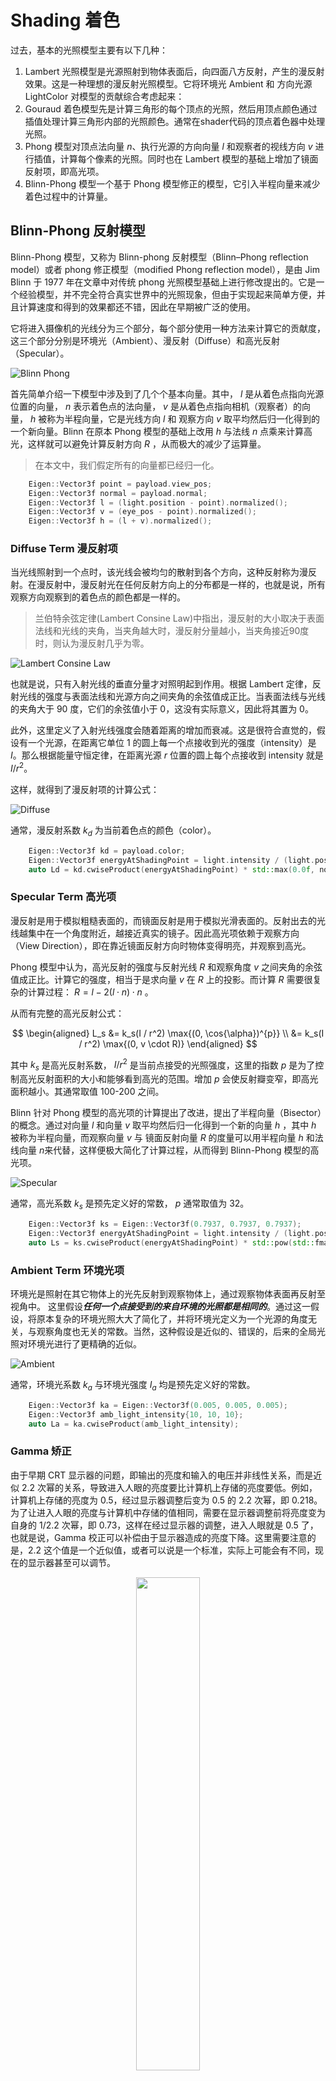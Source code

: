 # Shading 着色

过去，基本的光照模型主要有以下几种：

1. Lambert 光照模型是光源照射到物体表面后，向四面八方反射，产生的漫反射效果。这是一种理想的漫反射光照模型。它将环境光 Ambient 和 方向光源 LightColor 对模型的贡献综合考虑起来：
2. Gouraud 着色模型先是计算三角形的每个顶点的光照，然后用顶点颜色通过插值处理计算三角形内部的光照颜色。通常在shader代码的顶点着色器中处理光照。
3. Phong 模型对顶点法向量 $n$、执行光源的方向向量 $l$ 和观察者的视线方向 $v$ 进行插值，计算每个像素的光照。同时也在 Lambert 模型的基础上增加了镜面反射项，即高光项。
4. Blinn-Phong 模型一个基于 Phong 模型修正的模型，它引入半程向量来减少着色过程中的计算量。

## Blinn-Phong 反射模型

Blinn-Phong 模型，又称为 Blinn-phong 反射模型（Blinn–Phong reflection model）或者 phong 修正模型（modified Phong reflection model），是由 Jim Blinn 于 1977 年在文章中对传统 phong 光照模型基础上进行修改提出的。它是一个经验模型，并不完全符合真实世界中的光照现象，但由于实现起来简单方便，并且计算速度和得到的效果都还不错，因此在早期被广泛的使用。

它将进入摄像机的光线分为三个部分，每个部分使用一种方法来计算它的贡献度，这三个部分分别是环境光（Ambient）、漫反射（Diffuse）和高光反射（Specular）。

![Blinn Phong](./Assets/Blinn-Phong.png "Blinn Phong")

首先简单介绍一下模型中涉及到了几个个基本向量。其中， $l$ 是从着色点指向光源位置的向量， $n$ 表示着色点的法向量， $v$ 是从着色点指向相机（观察者）的向量， $h$ 被称为半程向量，它是光线方向 $l$ 和 观察方向 $v$ 取平均然后归一化得到的一个新向量。Blinn 在原本 Phong 模型的基础上改用 $h$ 与法线 $n$ 点乘来计算高光，这样就可以避免计算反射方向 $R$ ，从而极大的减少了运算量。

> 在本文中，我们假定所有的向量都已经归一化。

```cpp
    Eigen::Vector3f point = payload.view_pos;
    Eigen::Vector3f normal = payload.normal;
    Eigen::Vector3f l = (light.position - point).normalized();
    Eigen::Vector3f v = (eye_pos - point).normalized();
    Eigen::Vector3f h = (l + v).normalized();
```

### Diffuse Term 漫反射项

当光线照射到一个点时，该光线会被均匀的散射到各个方向，这种反射称为漫反射。在漫反射中，漫反射光在任何反射方向上的分布都是一样的，也就是说，所有观察方向观察到的着色点的颜色都是一样的。

> 兰伯特余弦定律(Lambert Consine Law)中指出，漫反射的大小取决于表面法线和光线的夹角，当夹角越大时，漫反射分量越小，当夹角接近90度时，则认为漫反射几乎为零。

![Lambert Consine Law](./Assets/Lambert_Consine_Law.png "Lambert Consine Law")

也就是说，只有入射光线的垂直分量才对照明起到作用。根据 Lambert 定律，反射光线的强度与表面法线和光源方向之间夹角的余弦值成正比。当表面法线与光线的夹角大于 90 度，它们的余弦值小于 0，这没有实际意义，因此将其置为 0。

此外，这里定义了入射光线强度会随着距离的增加而衰减。这是很符合直觉的，假设有一个光源，在距离它单位 1 的圆上每一个点接收到光的强度（intensity）是 $I$。那么根据能量守恒定律，在距离光源 $r$ 位置的圆上每个点接收到 intensity 就是 $I/r^2$。

这样，就得到了漫反射项的计算公式：

![Diffuse](./Assets/Diffuse.png "Diffuse")

通常，漫反射系数 $k_d$ 为当前着色点的颜色（color）。

```cpp
    Eigen::Vector3f kd = payload.color;
    Eigen::Vector3f energyAtShadingPoint = light.intensity / (light.position - point).dot(light.position - point);
    auto Ld = kd.cwiseProduct(energyAtShadingPoint) * std::max(0.0f, normal.dot(l));
```

### Specular Term 高光项

漫反射是用于模拟粗糙表面的，而镜面反射是用于模拟光滑表面的。反射出去的光线越集中在一个角度附近，越接近真实的镜子。因此高光项依赖于观察方向（View Direction），即在靠近镜面反射方向时物体变得明亮，并观察到高光。

Phong 模型中认为，高光反射的强度与反射光线 $R$ 和观察角度 $v$ 之间夹角的余弦值成正比。计算它的强度，相当于是求向量 $v$ 在 $R$ 上的投影。而计算 $R$ 需要很复杂的计算过程： $R = l - 2(l \cdot n) \cdot n$ 。

从而有完整的高光反射公式：

$$
\begin{aligned}
L_s &= k_s(I / r^2) \max{(0, \cos{\alpha})^{p}} \\
    &= k_s(I / r^2) \max{(0, v \cdot R)}
\end{aligned}
$$

其中 $k_s$ 是高光反射系数， $I/r^2$ 是当前点接受的光照强度，这里的指数 $p$ 是为了控制高光反射面积的大小和能够看到高光的范围。增加 $p$ 会使反射瓣变窄，即高光面积越小。其通常取值 100-200 之间。

Blinn 针对 Phong 模型的高光项的计算提出了改进，提出了半程向量（Bisector）的概念。通过对向量 $l$ 和向量 $v$ 取平均然后归一化得到一个新的向量 $h$ ，其中 $h$ 被称为半程向量，而观察向量 $v$ 与 镜面反射向量 $R$ 的度量可以用半程向量 $h$ 和法线向量 $n$来代替，这样便极大简化了计算过程，从而得到 Blinn-Phong 模型的高光项。

![Specular](./Assets/Specular.png "Specular")

通常，高光系数 $k_s$ 是预先定义好的常数， $p$ 通常取值为 32。

```cpp
    Eigen::Vector3f ks = Eigen::Vector3f(0.7937, 0.7937, 0.7937);
    Eigen::Vector3f energyAtShadingPoint = light.intensity / (light.position - point).dot(light.position - point);
    auto Ls = ks.cwiseProduct(energyAtShadingPoint) * std::pow(std::fmax(0.0f, normal.dot(h)), p);
```

### Ambient Term 环境光项

环境光是照射在其它物体上的光先反射到观察物体上，通过观察物体表面再反射至视角中。
这里假设***任何一个点接受到的来自环境的光照都是相同的***。通过这一假设，将原本复杂的环境光照大大了简化了，并将环境光定义为一个光源的角度无关，与观察角度也无关的常数。当然，这种假设是近似的、错误的，后来的全局光照对环境光进行了更精确的近似。

![Ambient](./Assets/Ambient.png "Ambient")

通常，环境光系数 $k_a$ 与环境光强度 $I_a$ 均是预先定义好的常数。

```cpp
    Eigen::Vector3f ka = Eigen::Vector3f(0.005, 0.005, 0.005);
    Eigen::Vector3f amb_light_intensity{10, 10, 10};
    auto La = ka.cwiseProduct(amb_light_intensity);
```

### Gamma 矫正

由于早期 CRT 显示器的问题，即输出的亮度和输入的电压并非线性关系，而是近似 2.2 次幂的关系，导致进入人眼的亮度要比计算机上存储的亮度要低。例如，计算机上存储的亮度为 0.5，经过显示器调整后变为 0.5 的 2.2 次幂，即 0.218。为了让进入人眼的亮度与计算机中存储的值相同，需要在显示器调整前将亮度变为自身的 1/2.2 次幂，即 0.73，这样在经过显示器的调整，进入人眼就是 0.5 了，也就是说，Gamma 校正可以补偿由于显示器造成的亮度下降。这里需要注意的是，2.2 这个值是一个近似值，或者可以说是一个标准，实际上可能会有不同，现在的显示器甚至可以调节。

<div align="center"><img src="./Assets/Gamma.png" width = "45%" ></div>

上图中横坐标为输入值，纵坐标为输出值，中间的点线是物理亮度值，也是线性空间中的值，下方的实线是经过显示器校正的曲线，而上方的虚线是我们提高亮度或者说增大暗部存储范围后的曲线。

#### 提高暗部亮度值存储范围的原理

sRGB 空间有一个很重要的作用，就是我们用来存储颜色的媒介往往不够存储很多细节，比如常用的 RGBA32，每一个通道只有 8 位，即 0 到 255，只能存 256 个级别的亮度，这会丢失很多物理世界里的真实信息。那么如何在不增加存储范围的情况下，尽可能保留更多的物理信息呢？答案是，通过 Gamma 校正，把较暗的部分的存储范围放大，当然这会导致较亮的部分丢掉一些细节。这么做的依据是前面提到的人眼对暗部更敏感，所以应该用更多的范围去存储较暗的部分，而亮的部分，即使丢失掉一些细节也没关系，因为人眼可能并不会感知到。

通过上面的图可以看到，在物理世界中，假设摄像机采样到的亮度为 0.218，如果就这么直接存储，那么采样的所有 0.218 以下的亮度都只能保存在 0.218 这个值以下，换成 8 位二进制表示只有 256 乘 0.218 等于 55 个级别。而 0.782 到 1 的值直接保存的话，也是 55 个级别，这样就造成了浪费，因为我们对 0 到 0.218 这个范围的敏感程度要大于 0.782 到 1 这个范围，而这两个范围都用 55 个亮度级别去表示，这就会使得我们本来可以感觉的更多的暗部的细节，但现在感觉不到了。

当我们将物理世界中采样的亮度变为它的 0.45 次幂，也就是上图中上方的虚线，情况就会不一样。0 到 0.218 这个范围会变为 0 到 0.5，也就是说我们可以用 128 个级别去存储 0 到 0.218 这个范围，这样我们可以感受到 128 个级别的亮度，而 0.782 到 1 经过 Gamma 校正后的范围是 0.9 到 1，也就是只有 26 个级别。这符合我们人眼的特性，前面提到过，人眼感知物理亮度在暗部更敏感。

### 最终着色

因此，在最终的颜色输出时应当对颜色做一个 Gamma 矫正，从而使得输出更加符合人眼观察的习惯。

这里的 $\gamma$ 通常取值为 2.2。

```cpp
    auto L =  La + Ld + Ls;
    vec3 phongColor = pow(L, vec3(1.0 / 2.2)) * 255.f;
```

<div align="center">
<img src="./Assets/Ambient_output.png" width = "32%" >
<img src="./Assets/Diffuse_output.png" width = "32%" >
<img src="./Assets/Specular_output.png" width = "32%" >
</div>

$$
\begin{aligned}
L   &= L_a + L_d + Ls\\
    &= k_a I_a + k_d(I/r^2)max(0, \bm{n} \cdot \bm{l}) + k_s(I/r^2)max(0, \bm{n} \cdot \bm{h})^p
 \end{aligned}
$$

<div align="center"><img src="./Assets/phone_output.png" width = "45%" ></div>

## 实时渲染管线 Real-Time Rendering Pipeline

渲染管线，就是渲染过程流水线，是一个流程。它的输入是一堆原始图形数据，经过各种变化处理后，最终将结果输出在屏幕的过程。渲染管线可以分为三个阶段，应用程序阶段，几何阶段，和光栅化阶段。

<div align="center"><img src="./Assets/Rendering_Pipeline.png" width = "65%" ></div>

### 应用程序阶段

应用程序阶段的主要任务是输入装配，由 CPU 负责。CPU 将 GPU 渲染需要的灯光、模型准备好，随后向 GPU 下达一个渲染指令 `Draw Call`，即往命令缓冲区中放入命令，GPU 则依次取出命令执行。

### 几何阶段

几何阶段在 GPU 上运行，它处理应用阶段发送的渲染图元，负责大部分的逐三角性和逐顶点操作。几何阶段的一个重要任务就是把顶点坐标变换到屏幕空间中 ，再交给光栅器进行处理。通过对输入的渲染图元进行多步处理后，这一阶段将会输出屏幕空间的二维顶点坐标、每个顶点对应的深度值、着色等相关信息，并传递给光栅化阶段。

几何阶段包括四个过程：顶点着色(Vertex Shading)，投影变换(Projection)，裁剪(Clipping)和屏幕映射(Screen Mapping)。

此外还有一些可选的操作如：坐标变换、曲面细分着色器、几何着色器等。

### 光栅化阶段

光栅化阶段把图元映射为最终屏幕上显示的颜色，包括光栅化，片段着色器，透明度测试和模板测试等。

光栅化将顶点转为屏幕上的像素，会进行三角形遍历。三角型遍历，检测出所有被三角型覆盖的像素。（此处可拓展出怎么划分片元、怎么抗锯齿）

片段着色器计算每个像素的最终颜色。是一个可编程的阶段，主要的光照处理都在这个阶段。

透明度（Alpha）测试通过深度信息决定像素是否显示。可设置阈值，显示的像素将与颜色缓冲区中颜色混合。

模板测试通过片元的模板值与模板缓冲区的模板值的比较来筛选像素。

深度测试通过深度信息判断像素的遮挡关系。筛选掉被遮挡的像素。现在大多数 GPU 都支持提前深度测试(Early depth testing)，在片元着色器之前测试，由硬件功能完成。

最终渲染好的颜色先被送入后置缓冲，随后再替换前置缓冲，显示在屏幕上。

## 纹理映射 Texture Mapping

### 重心坐标 Barycentric Coordinates

在着色过程中，通常都是逐像素进行着色，但实际上我们只定义了三角形三个顶点上的属性，而三角形内部的属性往往都是未知的。这就需要对三角形内的每个像素进行插值，从而得到一个平滑的过度。那么，当已知三角形三个顶点的属性，如何在三角形内部进行任意属性（位置、纹理坐标、颜色、法线、深度、材质属性..）的插值呢？由此，**重心坐标**的概念被引入来解决这个问题。

重心坐标 $(\alpha, \beta, \gamma)$ 是由三角形顶点定义的坐标：

- 三角形上的任一顶点 $(x,y)$ 都可以表示为三角形三个顶点的线性组合：$(x, y) = \alpha A + \beta A + \gamma c$ ；
- 且系数之和为 1：$\alpha + \beta + \gamma = 1$ (只有系数之和为 1，点才在这个三角形所在的平面上)；
- 当满足三个系数都为非负数时，该点在三角形内部，反之，该点在三角形外；
- 可以看出，重心坐标是齐次坐标的一种。

这三个系数所表示的坐标 $(\alpha, \beta, \gamma)$，就是该三角形上点 $(x,y)$ 的（归一化）重心坐标。

此外，任意一点的重心坐标也可以通过三角形的比例面积算出来，即：

<div align="center"><img src="./Assets/Proportional_Areas.png" width = "65%" ></div>

这里的 $A_A$ 、$A_B$ 、$A_C$ 分别表示三个小三角形的面积。

三角形内每一个点都有它的重心坐标，换句话说重心坐标其实是三角形内的点换了一个重心坐标系来表示该点的方法。特别的，三角形的重心也有它的重心坐标 $(\alpha, \beta, \gamma) = (\frac{1}{3}, \frac{1}{3}, \frac{1}{3})$ 。三角形的重心坐标将该三角形分成了三个面积相等的三角形，所以坐标都是 $\frac{1}{3}$。

三角形的面积可以通过两个向量的叉乘得到，因此，一种简化的计算方式有：

<div align="center"><img src="./Assets/Formulas.png" width = "65%" ></div>

上式化简后有代码：

```cpp
static std::tuple<float, float, float> computeBarycentric2D(float x, float y, const Vector4f* v){
    float c1 = (x*(v[1].y() - v[2].y()) + (v[2].x() - v[1].x())*y + v[1].x()*v[2].y() - v[2].x()*v[1].y()) 
        / (v[0].x()*(v[1].y() - v[2].y()) + (v[2].x() - v[1].x())*v[0].y() + v[1].x()*v[2].y() - v[2].x()*v[1].y());
    float c2 = (x*(v[2].y() - v[0].y()) + (v[0].x() - v[2].x())*y + v[2].x()*v[0].y() - v[0].x()*v[2].y()) 
        / (v[1].x()*(v[2].y() - v[0].y()) + (v[0].x() - v[2].x())*v[1].y() + v[2].x()*v[0].y() - v[0].x()*v[2].y());
    float c3 = (x*(v[0].y() - v[1].y()) + (v[1].x() - v[0].x())*y + v[0].x()*v[1].y() - v[1].x()*v[0].y()) 
        / (v[2].x()*(v[0].y() - v[1].y()) + (v[1].x() - v[0].x())*v[2].y() + v[0].x()*v[1].y() - v[1].x()*v[0].y());
    return {c1,c2,c3};
}
```

需要注意的是，重心坐标存在一个**问题**：三角形在投影变换下，是不能保证重心坐标不变的。因此，如果想要插值三维空间中的属性，需要将三角形变换到三维空间中，在对其进行重心坐标插值。

在完成了屏幕中的 Pixel 与纹理中的 Texel 的插值映射之后，接下需要解决的是纹理自身的问题。如果纹理精度特别小或者纹理精度特别大的情况下，该如何获得更好的着色效果。

### 双线性插值 Bilinear Interpolation

当纹理的分辨率比屏幕分辨率小时，这时候需要用插值来令采样有一个平滑的过度。

假设当前采样的像素被映射到纹理坐标中的红点位置，其插值过程具体如下：

1. 取离它最近的四个采样位置 $u_{00}, u_{01}, u_{10}, u_{11}$ ；
2. 计算四个采样位置间的偏移量水平距离 $s$ 和 竖直距离 $t$ ，假设这两个偏移量取值范围为 $[0, 1]$ ;
3. 首先对水平/竖直距离进行两次线性插值得到辅助点 $u_0, u_1$
   - $u_0 = lerp(s, u_00, u_10)$
   - $u_1 = lerp(s, u_01, u_11)$
4. 最后再在竖直/水平方向上对辅助点 $u_0, u_1$ 做一次线性插值得到最终结果
   - $f(x, y) = lerp(t, u_0, u_1)$

<div align="center"><img src="./Assets/Bilinear_Interpolation.png" width = "65%" ></div>

除了双线性差值可以处理纹理小但几何大的情况，双立方(Bicubic)插值也可以改善该问题，效果比双线性插值还要好，但计算量大。他的主要思想是取周围 16 个纹素取平均，而每次操作用 4 个纹素做三次插值（非线性的）。

### Mipmap

当纹理像素过大时，反而会在着色中引起更严重的问题。

<div align="center"><img src="./Assets/Jaggies_Moire.png" width = "75%" ></div>

在采样过程中，由于纹理分辨率很高，而我们光栅化后的单个像素可能包含数个纹素，即采样频率跟不上信号频率，从而产生走样（Jaggies）和摩尔纹（Moire）现象。

在近处，对于一个像素来说，它对应在纹理中的区域相对较小，而在远处，一个像素对应在纹理中覆盖了很大的一个区域。也就是说，屏幕中的像素，对应在纹理中覆盖的区域是各不相同的。因此，如果用一个像素代表纹理中一块较大的区域，自然会得到错误的结果。

自然的，如果增大采样频率，使用超采样技术来对纹理进行采样，便会得到一个较好的结果。但问题在于，过高的采样频率会造成过大的计算开销，这也是我们不希望看到的。

既然低频的采样跟不上高频的纹理信号，Mipmap 的解决方案便是不进行采样，而直接去获取纹理区域内的均值。

Mipmap 允许我们做快速地、近似地、方形的范围查询，其主要思想是从一张图生成一系列图，然后根据采样区域的大小去近似的选择从那一张图中采样。

<div align="center"><img src="./Assets/Mip.png" width = "75%" ></div>

对于一张像素为 $n$ 纹理图，我们对其生成 $\log n$ 张图，每一张图的像素依次减半，从而得到一个 Mip Hierarchy ，又叫 Image Hierarchy。这里，相比于原本一张纹理图的内存占用，额外生成这么多张的内存占用为 $\frac{1}{4} + \frac{1}{16} + \dots + \frac{1}{4^n} = \frac{1}{3}$ 。额外的 $\frac{1}{3}$ 显存占用对于要解决的走样问题来说，是完全可以接受的。

当使用 Mipmap 进行纹理范围查询时，通常是根据相邻屏幕采样点对应的纹理坐标来估计应当去哪一个 Level 的 Mipmap 进行查询。这里 $D$ 表明我们应从第几层查询纹理的值，也就是说该像素对应的纹理会在第 $D$ 层变为一个像素的大小。

<div align="center"><img src="./Assets/Mipmap_Query.png" width = "75%" ></div>

但是，过度僵硬的划分（D rounded to nearest integer level）会使得查询函数不连续，从而导致结果产生明显的断层现象。因此，为了获得更加平滑的采样结果，需要对近似结果相邻两层的 Mipmap 进行插值来获得一个连续的采样结果，也就是所谓的***三线性插值***。

三线性插值，也就是进行三次线性插值哈哈。在 Level D 和 Level D + 1 分别进行双线性插值之后，再对这两个结果进行连续 D 取值的第三次插值，最终获得一个连续的采样结果。

#### 各向异性过滤 Anisotropic Filtering

然而，Mipmap 仍然有其局限性，即只能得到方形的查询范围。

实际上，屏幕空间中的一个像素，对应在纹理空间中的区域，并不总是正方形的。

<div align="center"><img src="./Assets/Irregular_Pixel_Footprint.png" width = "75%" ></div>

各向异性过滤**部分**解决了这个问题。它生成的（Ripmaps）以额外三倍的存储占用，解决了上图中轴对齐的矩形区域的采样问题。但是，对于对角线对齐的区域，仍然无法很好的解决。

### 环境贴图 Environment Map

TODO

### 凹凸/法线贴图 Bump / Normal Mapping

<div align="center"><img src="./Assets/bump_output.png" width = "45%" ></div>

## Reference

[1] [GAMES101-现代计算机图形学入门](https://www.bilibili.com/video/BV1X7411F744/?p=8&share_source=copy_web&vd_source=0010cd145c4589a828366dd2f6c17219) - 闫令琪 - bilibili

[2] [Blinn-Phong光照模型从定义到实现](https://zhuanlan.zhihu.com/p/442023993) - Ruyi Y的文章 - 知乎

[3] [对 Gamma 校正的个人理解](https://zhuanlan.zhihu.com/p/36581276) - windsmoon的文章 - 知乎

[4] [渲染管线----通俗易懂向面试官介绍](https://mp.weixin.qq.com/s/FM_Xs4GBdig0vTF6llYh1w) - 游戏君五尘 - 微信公众号
